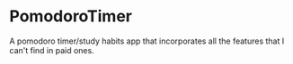 # PomodoroTimer
A pomodoro timer/study habits app that incorporates all the features that I can't find in paid ones. 
